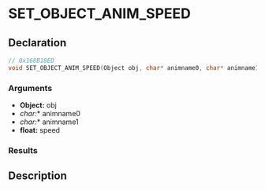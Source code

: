 # SET_OBJECT_ANIM_SPEED

## Declaration
```cpp
// 0x168B18ED
void SET_OBJECT_ANIM_SPEED(Object obj, char* animname0, char* animname1, float speed);
```

### Arguments
- **Object:** obj
- **char*:** animname0
- **char*:** animname1
- **float:** speed

### Results

## Description
